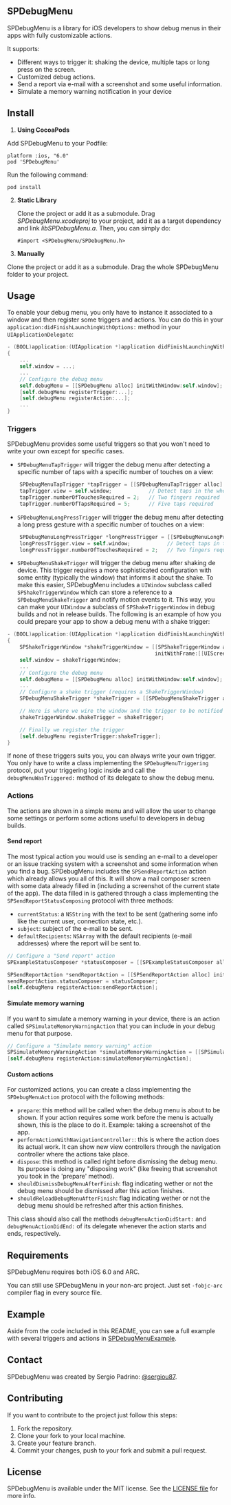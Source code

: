 ## SPDebugMenu

SPDebugMenu is a library for iOS developers to show debug menus in their apps with fully customizable actions.

It supports:

* Different ways to trigger it: shaking the device, multiple taps or long press on the screen.
* Customized debug actions.
* Send a report via e-mail with a screenshot and some useful information.
* Simulate a memory warning notification in your device

## Install

1. **Using CocoaPods**

  Add SPDebugMenu to your Podfile:

  ```
  platform :ios, "6.0"
  pod 'SPDebugMenu'
  ```

  Run the following command:

  ```
  pod install
  ```

2. **Static Library**

    Clone the project or add it as a submodule. Drag *SPDebugMenu.xcodeproj* to your project, add it as a target dependency and link *libSPDebugMenu.a*.
    Then, you can simply do:

    ```
    #import <SPDebugMenu/SPDebugMenu.h>
    ```

3. **Manually**

  Clone the project or add it as a submodule. Drag the whole SPDebugMenu folder to your project.

## Usage

To enable your debug menu, you only have to instance it associated to a window and then register some triggers and actions. You can do this in your ```application:didFinishLaunchingWithOptions:``` method in your ```UIApplicationDelegate```:


```objective-c
- (BOOL)application:(UIApplication *)application didFinishLaunchingWithOptions:(NSDictionary *)launchOptions
{
    ...
    self.window = ...;
    ...
    // Configure the debug menu
    self.debugMenu = [[SPDebugMenu alloc] initWithWindow:self.window];
    [self.debugMenu registerTrigger:...];
    [self.debugMenu registerAction:...];
    ...
}
```

### Triggers

SPDebugMenu provides some useful triggers so that you won't need to write your own except for specific cases.

* ```SPDebugMenuTapTrigger``` will trigger the debug menu after detecting a specific number of taps with a specific number of touches on a view:
```objective-c
    SPDebugMenuTapTrigger *tapTrigger = [[SPDebugMenuTapTrigger alloc] init];
    tapTrigger.view = self.window;            // Detect taps in the whole window
    tapTrigger.numberOfTouchesRequired = 2;   // Two fingers required
    tapTrigger.numberOfTapsRequired = 5;      // Five taps required
```

* ```SPDebugMenuLongPressTrigger``` will trigger the debug menu after detecting a long press gesture with a specific number of touches on a view:
```objective-c
    SPDebugMenuLongPressTrigger *longPressTrigger = [[SPDebugMenuLongPressTrigger alloc] init];
    longPressTrigger.view = self.window;            // Detect taps in the whole window
    longPressTrigger.numberOfTouchesRequired = 2;   // Two fingers required
```

* ```SPDebugMenuShakeTrigger``` will trigger the debug menu after shaking de device. This trigger requires a more sophisticated configuration with some entity (typically the window) that informs it about the shake. To make this easier, SPDebugMenu includes a ```UIWindow``` subclass called ```SPShakeTriggerWindow``` which can store a reference to a ```SPDebugMenuShakeTrigger``` and notify motion events to it. This way, you can make your ```UIWindow``` a subclass of ```SPShakeTriggerWindow``` in debug builds and not in release builds. The following is an example of how you could prepare your app to show a debug menu with a shake trigger:
```objective-c
- (BOOL)application:(UIApplication *)application didFinishLaunchingWithOptions:(NSDictionary *)launchOptions
{
    SPShakeTriggerWindow *shakeTriggerWindow = [[SPShakeTriggerWindow alloc]
                                                initWithFrame:[[UIScreen mainScreen] bounds]];
    self.window = shakeTriggerWindow;
    ...
    // Configure the debug menu
    self.debugMenu = [[SPDebugMenu alloc] initWithWindow:self.window];
    ...
    // Configure a shake trigger (requires a ShakeTriggerWindow)
    SPDebugMenuShakeTrigger *shakeTrigger = [[SPDebugMenuShakeTrigger alloc] init];

    // Here is where we wire the window and the trigger to be notified about motion events
    shakeTriggerWindow.shakeTrigger = shakeTrigger;

    // Finally we register the trigger
    [self.debugMenu registerTrigger:shakeTrigger];
}
```

If none of these triggers suits you, you can always write your own trigger. You only have to write a class implementing the ```SPDebugMenuTriggering``` protocol, put your triggering logic inside and call the ```debugMenuWasTriggered:``` method of its delegate to show the debug menu.

### Actions

The actions are shown in a simple menu and will allow the user to change some settings or perform some actions useful to developers in debug builds.

#### Send report

The most typical action you would use is sending an e-mail to a developer or an issue tracking system with a screenshot and some information when you find a bug. SPDebugMenu includes the ```SPSendReportAction``` action which already allows you all of this. It will show a mail composer screen with some data already filled in (including a screenshot of the current state of the app). The data filled in is gathered through a class implementing the ```SPSendReportStatusComposing``` protocol with three methods:
* ```currentStatus```: a ```NSString``` with the text to be sent (gathering some info like the current user, connection state, etc.).
* ```subject```: subject of the e-mail to be sent.
* ```defaultRecipients```: ```NSArray``` with the default recipients (e-mail addresses) where the report will be sent to.

```objective-c
// Configure a "Send report" action
SPExampleStatusComposer *statusComposer = [[SPExampleStatusComposer alloc] init];

SPSendReportAction *sendReportAction = [[SPSendReportAction alloc] init];
sendReportAction.statusComposer = statusComposer;
[self.debugMenu registerAction:sendReportAction];
```

#### Simulate memory warning

If you want to simulate a memory warning in your device, there is an action called ```SPSimulateMemoryWarningAction``` that you can include in your debug menu for that purpose.

```objective-c
// Configure a "Simulate memory warning" action
SPSimulateMemoryWarningAction *simulateMemoryWarningAction = [[SPSimulateMemoryWarningAction alloc] init];
[self.debugMenu registerAction:simulateMemoryWarningAction];
```

#### Custom actions

For customized actions, you can create a class implementing the ```SPDebugMenuAction``` protocol with the following methods:

* ```prepare```: this method will be called when the debug menu is about to be shown. If your action requires some work before the menu is actually shown, this is the place to do it. Example: taking a screenshot of the app.
* ```performActionWithNavigationController:```: this is where the action does its actual work. It can show new view controllers through the navigation controller where the actions take place.
* ```dispose```: this method is called right before dismissing the debug menu. Its purpose is doing any "disposing work" (like freeing that screenshot you took in the 'prepare' method).
* ```shouldDismissDebugMenuAfterFinish```: flag indicating wether or not the debug menu should be dismissed after this action finishes.
* ```shouldReloadDebugMenuAfterFinish```: flag indicating wether or not the debug menu should be refreshed after this action finishes.

This class should also call the methods ```debugMenuActionDidStart:``` and ```debugMenuActionDidEnd:``` of its delegate whenever the action starts and ends, respectively.

## Requirements

SPDebugMenu requires both iOS 6.0 and ARC.

You can still use SPDebugMenu in your non-arc project. Just set ```-fobjc-arc``` compiler flag in every source file.

## Example

Aside from the code included in this README, you can see a full example with several triggers and actions in [SPDebugMenuExample](https://github.com/sergiou87/SPDebugMenu/blob/master/Example).

## Contact

SPDebugMenu was created by Sergio Padrino: [@sergiou87](https://twitter.com/sergiou87).

## Contributing

If you want to contribute to the project just follow this steps:

1. Fork the repository.
2. Clone your fork to your local machine.
3. Create your feature branch.
4. Commit your changes, push to your fork and submit a pull request.

## License

SPDebugMenu is available under the MIT license. See the [LICENSE file](https://github.com/sergiou87/SPDebugMenu/blob/master/LICENSE) for more info.
